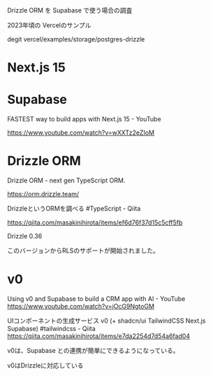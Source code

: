 <!--
title:   Drizzle ORM を Supabase 使う場合の調査
tags:    DrizzleORM,Next.js,Supabase
id:      7f5e590898b87daf5f9a
private: true
-->
Drizzle ORM を Supabase で使う場合の調査


2023年頃の Vercelのサンプル

degit vercel/examples/storage/postgres-drizzle




# Next.js 15
# Supabase

FASTEST way to build apps with Next.js 15 - YouTube

https://www.youtube.com/watch?v=wXXTz2eZIoM

# Drizzle ORM

Drizzle ORM - next gen TypeScript ORM.

https://orm.drizzle.team/

DrizzleというORMを調べる #TypeScript - Qiita

https://qiita.com/masakinihirota/items/ef6d76f37d15c5cff5fb

Drizzle 0.36

このバージョンからRLSのサポートが開始されました。



# v0

Using v0 and Supabase to build a CRM app with AI - YouTube
https://www.youtube.com/watch?v=jOcG9NgtoGM

UIコンポーネントの生成サービス v0 (+ shadcn/ui TailwindCSS Next.js Supabase) #tailwindcss - Qiita
https://qiita.com/masakinihirota/items/e7da2254d7d54a6fad04

v0は、Supabase との連携が簡単にできるようになっている。

v0はDrizzleに対応している

